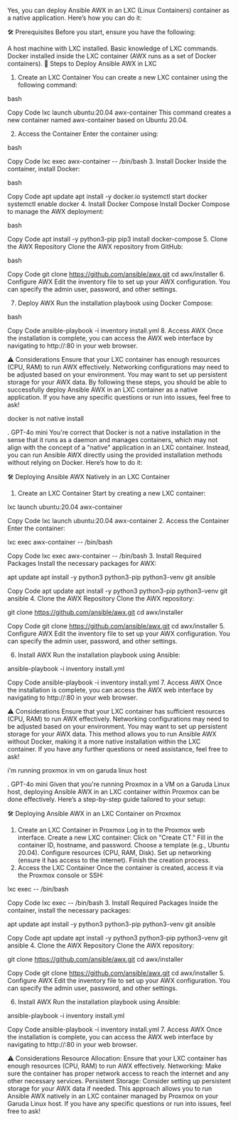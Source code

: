 Yes, you can deploy Ansible AWX in an LXC (Linux Containers) container as a native application. Here’s how you can do it:

🛠️ Prerequisites
Before you start, ensure you have the following:

A host machine with LXC installed.
Basic knowledge of LXC commands.
Docker installed inside the LXC container (AWX runs as a set of Docker containers).
🐳 Steps to Deploy Ansible AWX in LXC
1. Create an LXC Container
You can create a new LXC container using the following command:

bash

Copy Code
lxc launch ubuntu:20.04 awx-container
This command creates a new container named awx-container based on Ubuntu 20.04.

2. Access the Container
Enter the container using:

bash

Copy Code
lxc exec awx-container -- /bin/bash
3. Install Docker
Inside the container, install Docker:

bash

Copy Code
apt update
apt install -y docker.io
systemctl start docker
systemctl enable docker
4. Install Docker Compose
Install Docker Compose to manage the AWX deployment:

bash

Copy Code
apt install -y python3-pip
pip3 install docker-compose
5. Clone the AWX Repository
Clone the AWX repository from GitHub:

bash

Copy Code
git clone https://github.com/ansible/awx.git
cd awx/installer
6. Configure AWX
Edit the inventory file to set up your AWX configuration. You can specify the admin user, password, and other settings.

7. Deploy AWX
Run the installation playbook using Docker Compose:

bash

Copy Code
ansible-playbook -i inventory install.yml
8. Access AWX
Once the installation is complete, you can access the AWX web interface by navigating to http://<container-ip>:80 in your web browser.

⚠️ Considerations
Ensure that your LXC container has enough resources (CPU, RAM) to run AWX effectively.
Networking configurations may need to be adjusted based on your environment.
You may want to set up persistent storage for your AWX data.
By following these steps, you should be able to successfully deploy Ansible AWX in an LXC container as a native application. If you have any specific questions or run into issues, feel free to ask!


docker is not native install


.
GPT-4o mini
You're correct that Docker is not a native installation in the sense that it runs as a daemon and manages containers, which may not align with the concept of a "native" application in an LXC container. Instead, you can run Ansible AWX directly using the provided installation methods without relying on Docker. Here’s how to do it:

🛠️ Deploying Ansible AWX Natively in an LXC Container
1. Create an LXC Container
Start by creating a new LXC container:

lxc launch ubuntu:20.04 awx-container


Copy Code
lxc launch ubuntu:20.04 awx-container
2. Access the Container
Enter the container:

lxc exec awx-container -- /bin/bash


Copy Code
lxc exec awx-container -- /bin/bash
3. Install Required Packages
Install the necessary packages for AWX:

apt update
apt install -y python3 python3-pip python3-venv git ansible


Copy Code
apt update
apt install -y python3 python3-pip python3-venv git ansible
4. Clone the AWX Repository
Clone the AWX repository:

git clone https://github.com/ansible/awx.git
cd awx/installer


Copy Code
git clone https://github.com/ansible/awx.git
cd awx/installer
5. Configure AWX
Edit the inventory file to set up your AWX configuration. You can specify the admin user, password, and other settings.

6. Install AWX
Run the installation playbook using Ansible:

ansible-playbook -i inventory install.yml


Copy Code
ansible-playbook -i inventory install.yml
7. Access AWX
Once the installation is complete, you can access the AWX web interface by navigating to http://<container-ip>:80 in your web browser.

⚠️ Considerations
Ensure that your LXC container has sufficient resources (CPU, RAM) to run AWX effectively.
Networking configurations may need to be adjusted based on your environment.
You may want to set up persistent storage for your AWX data.
This method allows you to run Ansible AWX without Docker, making it a more native installation within the LXC container. If you have any further questions or need assistance, feel free to ask!


i'm running proxmox in vm on garuda linux host



.
GPT-4o mini
Given that you're running Proxmox in a VM on a Garuda Linux host, deploying Ansible AWX in an LXC container within Proxmox can be done effectively. Here’s a step-by-step guide tailored to your setup:

🛠️ Deploying Ansible AWX in an LXC Container on Proxmox
1. Create an LXC Container in Proxmox
Log in to the Proxmox web interface.
Create a new LXC container:
Click on "Create CT."
Fill in the container ID, hostname, and password.
Choose a template (e.g., Ubuntu 20.04).
Configure resources (CPU, RAM, Disk).
Set up networking (ensure it has access to the internet).
Finish the creation process.
2. Access the LXC Container
Once the container is created, access it via the Proxmox console or SSH:

lxc exec <container-id> -- /bin/bash


Copy Code
lxc exec <container-id> -- /bin/bash
3. Install Required Packages
Inside the container, install the necessary packages:

apt update
apt install -y python3 python3-pip python3-venv git ansible


Copy Code
apt update
apt install -y python3 python3-pip python3-venv git ansible
4. Clone the AWX Repository
Clone the AWX repository:

git clone https://github.com/ansible/awx.git
cd awx/installer


Copy Code
git clone https://github.com/ansible/awx.git
cd awx/installer
5. Configure AWX
Edit the inventory file to set up your AWX configuration. You can specify the admin user, password, and other settings.

6. Install AWX
Run the installation playbook using Ansible:

ansible-playbook -i inventory install.yml


Copy Code
ansible-playbook -i inventory install.yml
7. Access AWX
Once the installation is complete, you can access the AWX web interface by navigating to http://<container-ip>:80 in your web browser.

⚠️ Considerations
Resource Allocation: Ensure that your LXC container has enough resources (CPU, RAM) to run AWX effectively.
Networking: Make sure the container has proper network access to reach the internet and any other necessary services.
Persistent Storage: Consider setting up persistent storage for your AWX data if needed.
This approach allows you to run Ansible AWX natively in an LXC container managed by Proxmox on your Garuda Linux host. If you have any specific questions or run into issues, feel free to ask!
